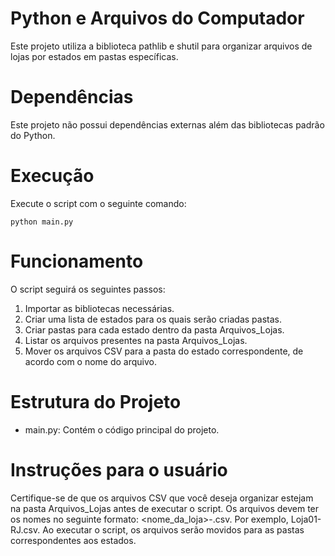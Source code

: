 # Python e Arquivos do Computador

Este projeto utiliza a biblioteca pathlib e shutil para organizar arquivos de lojas por estados em pastas específicas.

# Dependências

Este projeto não possui dependências externas além das bibliotecas padrão do Python.

# Execução

Execute o script com o seguinte comando:

```
python main.py
```

# Funcionamento

O script seguirá os seguintes passos:

1. Importar as bibliotecas necessárias.
2. Criar uma lista de estados para os quais serão criadas pastas.
3. Criar pastas para cada estado dentro da pasta Arquivos_Lojas.
4. Listar os arquivos presentes na pasta Arquivos_Lojas.
5. Mover os arquivos CSV para a pasta do estado correspondente, de acordo com o nome do arquivo.

# Estrutura do Projeto

- main.py: Contém o código principal do projeto.

# Instruções para o usuário

Certifique-se de que os arquivos CSV que você deseja organizar estejam na pasta Arquivos_Lojas antes de executar o script. Os arquivos devem ter os nomes no seguinte formato: <nome_da_loja>-<estado>.csv. Por exemplo, Loja01-RJ.csv. Ao executar o script, os arquivos serão movidos para as pastas correspondentes aos estados.
